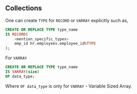 ## Collections
One can create `TYPE` for `RECORD` or `VARRAY` explicitly such as,
```sql
CREATE OR REPLACE TYPE type_name
IS RECORD(
    <mention_specific_types>
    emp_id hr.employees.employee_id%TYPE
);
```
For `VARRAY`
```sql
CREATE OR REPLACE TYPE type_name
IS VARRAY(size)
OF data_type;
```
Where `OF data_type` is only for `VARRAY` - Variable Sized Array.
